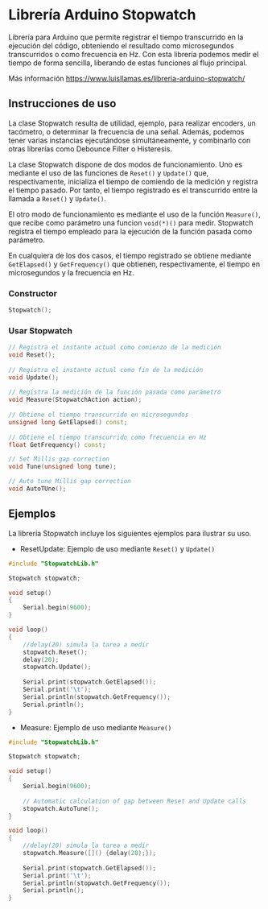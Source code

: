 # Librería Arduino Stopwatch
Librería para Arduino que permite registrar el tiempo transcurrido en la ejecución del código, obteniendo el resultado como microsegundos transcurridos o como frecuencia en Hz. Con esta librería podemos medir el tiempo de forma sencilla, liberando de estas funciones al flujo principal.

Más información https://www.luisllamas.es/libreria-arduino-stopwatch/

## Instrucciones de uso
La clase Stopwatch resulta de utilidad, ejemplo, para realizar encoders, un tacómetro, o determinar la frecuencia de una señal. Además, podemos tener varias instancias ejecutándose simultáneamente, y combinarlo con otras librerías como Debounce Filter o Histeresis. 

La clase Stopwatch dispone de dos modos de funcionamiento. Uno es mediante el uso de las funciones de `Reset()` y `Update()` que, respectivamente, inicializa el tiempo de comiendo de la medición y registra el tiempo pasado. Por tanto, el tiempo registrado es el transcurrido entre la llamada a `Reset()` y `Update()`.

El otro modo de funcionamiento es mediante el uso de la función `Measure()`, que recibe como parámetro una funcion `void(*)()` para medir. Stopwatch registra el tiempo empleado para la ejecución de la función pasada como parámetro. 

En cualquiera de los dos casos, el tiempo registrado se obtiene mediante `GetElapsed()` y `GetFrequency()` que obtienen, respectivamente, el tiempo en microsegundos y la frecuencia en Hz.

### Constructor
```c++
Stopwatch();
```

### Usar Stopwatch
```c++
// Registra el instante actual como comienzo de la medición
void Reset();
 
// Registra el instante actual como fin de la medición
void Update();
 
// Registra la medición de la función pasada como parámetro
void Measure(StopwatchAction action);
 
// Obtiene el tiempo transcurrido en microsegundos
unsigned long GetElapsed() const;
 
// Obtiene el tiempo transcurrido como frecuencia en Hz
float GetFrequency() const;

// Set Millis gap correction
void Tune(unsigned long tune);

// Auto tune Millis gap correction
void AutoTUne();
```

## Ejemplos
La librería Stopwatch incluye los siguientes ejemplos para ilustrar su uso.
* ResetUpdate: Ejemplo de uso mediante `Reset()` y `Update()`
```c++
#include "StopwatchLib.h"

Stopwatch stopwatch;

void setup()
{
	Serial.begin(9600);
}

void loop()
{
	//delay(20) simula la tarea a medir
	stopwatch.Reset();
	delay(20);
	stopwatch.Update();
	
	Serial.print(stopwatch.GetElapsed()); 
	Serial.print('\t'); 
	Serial.println(stopwatch.GetFrequency());
	Serial.println();
}
```
* Measure: Ejemplo de uso mediante `Measure()`
```c++
#include "StopwatchLib.h"

Stopwatch stopwatch;

void setup()
{
	Serial.begin(9600);
	
	// Automatic calculation of gap between Reset and Update calls
	stopwatch.AutoTune();
}

void loop()
{
	//delay(20) simula la tarea a medir
	stopwatch.Measure([]() {delay(20);});
	
	Serial.print(stopwatch.GetElapsed()); 
	Serial.print('\t'); 
	Serial.println(stopwatch.GetFrequency());
	Serial.println();
}
```
